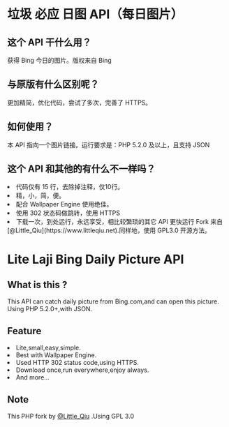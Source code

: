 # 垃圾 必应 日图 API（每日图片）
## 这个 API 干什么用？
获得 Bing 今日的图片。版权来自 Bing
## 与原版有什么区别呢？
更加精简，优化代码，尝试了多次，完善了 HTTPS。
## 如何使用？
本 API 指向一个图片链接。运行要求是：PHP 5.2.0 及以上，且支持 JSON
## 这个 API 和其他的有什么不一样吗？
<li>代码仅有 15 行，去除掉注释，仅10行。
<li>精，小，简，便。
<li>配合 Wallpaper Engine 使用绝佳。
<li>使用 302 状态码做跳转，使用 HTTPS
<li>下载一次，到处运行，永远享受，相比较繁琐的其它 API 更快运行
Fork 来自 [@Little_Qiu](https://www.littleqiu.net).同样地，使用 GPL3.0 开源方法。

# Lite Laji Bing Daily Picture API
## What is this ?
This API can catch daily picture from Bing.com,and can open this picture.
Using PHP 5.2.0+,with JSON.
## Feature
<li>Lite,small,easy,simple.
<li>Best with Wallpaper Engine.
<li>Used HTTP 302 status code,using HTTPS.
<li>Download once,run everywhere,enjoy always.
<li>And more...

## Note
This PHP fork by [@Little_Qiu](https://www.littleqiu.net) .Using GPL 3.0
